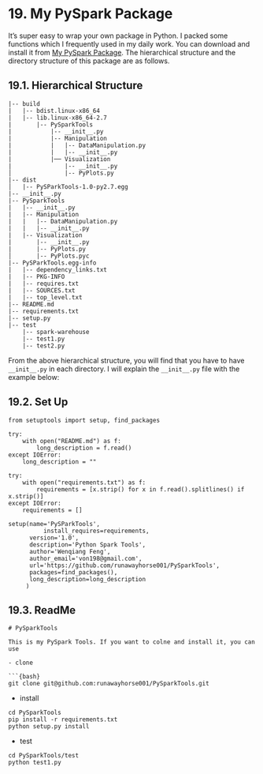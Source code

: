 # 19\. My PySpark Package

It’s super easy to wrap your own package in Python. I packed some functions which I frequently used in my daily work. You can download and install it from [My PySpark Package](https://github.com/runawayhorse001/PySparkTools). The hierarchical structure and the directory structure of this package are as follows.

## 19.1\. Hierarchical Structure

```
|-- build
|   |-- bdist.linux-x86_64
|   |-- lib.linux-x86_64-2.7
|       |-- PySparkTools
|           |-- __init__.py
|           |-- Manipulation
|           |   |-- DataManipulation.py
|           |   |-- __init__.py
|           |── Visualization
|               |-- __init__.py
│               |-- PyPlots.py
|-- dist
│   |-- PySParkTools-1.0-py2.7.egg
|-- __init__.py
|-- PySparkTools
|   |-- __init__.py
|   |-- Manipulation
|   |   |-- DataManipulation.py
|   |   |-- __init__.py
|   |-- Visualization
|       |-- __init__.py
|       |-- PyPlots.py
│       |-- PyPlots.pyc
|-- PySParkTools.egg-info
|   |-- dependency_links.txt
|   |-- PKG-INFO
|   |-- requires.txt
|   |-- SOURCES.txt
|   |-- top_level.txt
|-- README.md
|-- requirements.txt
|-- setup.py
|-- test
    |-- spark-warehouse
    |-- test1.py
    |-- test2.py

```

From the above hierarchical structure, you will find that you have to have `__init__.py` in each directory. I will explain the `__init__.py` file with the example below:

## 19.2\. Set Up

```
from setuptools import setup, find_packages

try:
    with open("README.md") as f:
        long_description = f.read()
except IOError:
    long_description = ""

try:
    with open("requirements.txt") as f:
        requirements = [x.strip() for x in f.read().splitlines() if x.strip()]
except IOError:
    requirements = []

setup(name='PySParkTools',
          install_requires=requirements,
      version='1.0',
      description='Python Spark Tools',
      author='Wenqiang Feng',
      author_email='von198@gmail.com',
      url='https://github.com/runawayhorse001/PySparkTools',
      packages=find_packages(),
      long_description=long_description
     )

```

## 19.3\. ReadMe

```
# PySparkTools

This is my PySpark Tools. If you want to colne and install it, you can use

- clone

```{bash}
git clone git@github.com:runawayhorse001/PySparkTools.git
```
- install

```{bash}
cd PySparkTools
pip install -r requirements.txt
python setup.py install
```

- test

```{bash}
cd PySparkTools/test
python test1.py
```

```